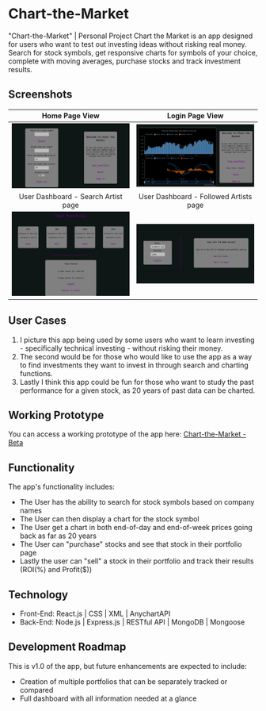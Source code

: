 # Chart-the-Market
"Chart-the-Market" | Personal Project
Chart the Market is an app designed for users who want to test out investing ideas without risking real money. Search for stock symbols, get responsive charts for symbols of your choice, complete with moving averages, purchase stocks and track investment results.

## Screenshots
Home Page View | Login Page View
:-------------------------:|:-------------------------:
![Home Page](https://github.com/calorab/client-chart-the-market/blob/8350fddbf4ce8b86c5eb1d58a0d0e71c8b3b75d1/Screen%20Shot%202021-12-06%20at%205.04.15%20PM.png)  |![Home Page - Chart](https://github.com/calorab/client-chart-the-market/blob/8350fddbf4ce8b86c5eb1d58a0d0e71c8b3b75d1/Screen%20Shot%202021-12-06%20at%205.04.41%20PM.png)
User Dashboard - Search Artist page| User Dashboard - Followed Artists page
![User Portfolio](https://github.com/calorab/client-chart-the-market/blob/8350fddbf4ce8b86c5eb1d58a0d0e71c8b3b75d1/Screen%20Shot%202021-12-06%20at%205.05.51%20PM.png) |![Login Page](https://github.com/calorab/client-chart-the-market/blob/8350fddbf4ce8b86c5eb1d58a0d0e71c8b3b75d1/Screen%20Shot%202021-12-06%20at%205.05.16%20PM.png)


## User Cases

1.  I picture this app being used by some users who want to learn investing - specifically technical investing - without risking their money. 
2.  The second would be for those who would like to use the app as a way to find investments they want to invest in through search and charting functions.
3.  Lastly I think this app could be fun for those who want to study the past performance for a given stock, as 20 years of past data can be charted.

## Working Prototype
You can access a working prototype of the app here: [Chart-the-Market - Beta]( https://guarded-sea-55613.herokuapp.com/)

## Functionality
The app's functionality includes:
* The User has the ability to search for stock symbols based on company names
* The User can then display a chart for the stock symbol
* The User get a chart in both end-of-day and end-of-week prices going back as far as 20 years
* The User can "purchase" stocks and see that stock in their portfolio page
* Lastly the user can "sell" a stock in their portfolio and track their results (ROI(%) and Profit($))

## Technology
* Front-End: React.js | CSS | XML | AnychartAPI
* Back-End: Node.js | Express.js | RESTful API | MongoDB | Mongoose

## Development Roadmap
This is v1.0 of the app, but future enhancements are expected to include:
* Creation of multiple portfolios that can be separately tracked or compared
* Full dashboard with all information needed at a glance